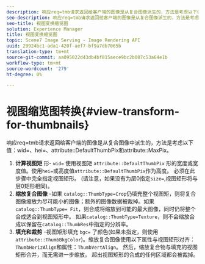 ```yaml
---
description: 响应req=tmb请求返回给客户端的图像是从复合图像派生的，方法是考虑以下值wid=、hei=、属性DefaultThumbPix和属性MaxPix。
seo-description: 响应req=tmb请求返回给客户端的图像是从复合图像派生的，方法是考虑以下值wid=、hei=、属性DefaultThumbPix和属性MaxPix。
seo-title: 视图变换缩览图
solution: Experience Manager
title: 视图变换缩览图
topic: Scene7 Image Serving - Image Rendering API
uuid: 29924bc1-ada1-420f-aef7-bf9a7db7065b
translation-type: tm+mt
source-git-commit: aa095022d43db4bf815aece9bc2b087c53a64e1b
workflow-type: tm+mt
source-wordcount: '279'
ht-degree: 0%

---
```



# 视图缩览图转换{#view-transform-for-thumbnails}

响应req=tmb请求返回给客户端的图像是从复合图像中派生的，方法是考虑以下值：wid=、hei=、attribute::DefaultThumbPix和attribute::MaxPix。

1. **计算视图矩** 形- `wid=` 使用视图矩 `attribute::DefaultThumbPix` 形的宽度或宽度值。使用`hei=`或高度值`attribute::DefaultThumbPix`作为高度。 必须在此步骤中完全指定视图矩形。 (请注意，如果没有为层0指定`size=`,视图矩形将与层0矩形相同)。
1. **缩放复合图像** -如果 `catalog::ThumbType=Crop`仍填充整个视图矩，则将复合图像缩放为尽可能小的图像；额外的图像数据被裁掉。如果`catalog::ThumbType= Fit`，则合成将缩放到可能的最大图像，同时仍将整个合成适合到视图矩形中。 如果`catalog::ThumbType=Texture`，则不会缩放合成以保留在`catalog::ThumbRes`中指定的分辨率。
1. **填充和裁剪** -视图矩形填充 `bgc=` 了颜色(如果未指定，则使用 `attribute::ThumbBkgColor`)。缩放复合图像使用以下属性与视图矩形对齐：`ThumbHorizAlign`和属性：`ThumbVertAlign`。 然后，缩放复合物与填充的视图矩形合并，而无需进一步缩放。 超出视图矩形的合成的任何区域都会被裁掉。

